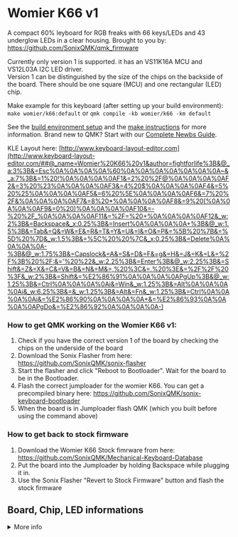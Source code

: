 # Womier K66 v1

A compact 60% leyboard for RGB freaks with 66 keys/LEDs and 43 underglow LEDs in a clear housing.
Brought to you by: https://github.com/SonixQMK/qmk_firmware

Currently only version 1 is supported. it has an VS11K16A MCU and VS12L03A I2C LED driver.\
Version 1 can be distinguished by the size of the chips on the backside of the board. There should be one square (MCU) and one rectangular (LED) chip.

Make example for this keyboard (after setting up your build environment):
`make womier/k66:default`
or
`qmk compile -kb womier/k66 -km default`

See the [build environment setup](https://docs.qmk.fm/#/getting_started_build_tools) and the [make instructions](https://docs.qmk.fm/#/getting_started_make_guide) for more information. Brand new to QMK? Start with our [Complete Newbs Guide](https://docs.qmk.fm/#/newbs).

KLE Layout here: [http://www.keyboard-layout-editor.com](http://www.keyboard-layout-editor.com/##@_name=Womier%20K66%20v1&author=fightforlife%3B&@_a:3%3B&=Esc%0A%0A%0A%0A%60%0A%0A%0A%0A%0A%0A%0A~&_a:7%3B&=1%20!%0A%0A%0A%0AF1&=2%20%2F@%0A%0A%0A%0AF2&=3%20%23%0A%0A%0A%0AF3&=4%20$%0A%0A%0A%0AF4&=5%20%25%0A%0A%0A%0AF5&=6%20%5E%0A%0A%0A%0AF6&=7%20%2F&%0A%0A%0A%0AF7&=8%20*%0A%0A%0A%0AF8&=9%20(%0A%0A%0A%0AF9&=0%20)%0A%0A%0A%0AF10&=-%20%2F_%0A%0A%0A%0AF11&=%2F=%20+%0A%0A%0A%0AF12&_w:2%3B&=Backspace&_x:0.25%3B&=Insert%0A%0A%0A%0A+%3B&@_w:1.5%3B&=Tab&=Q&=W&=E&=R&=T&=Y&=U&=I&=O&=P&=%5B%20%7B&=%5D%20%7D&_w:1.5%3B&=%5C%20%20%7C&_x:0.25%3B&=Delete%0A%0A%0A%0A-%3B&@_w:1.75%3B&=Capslock&=A&=S&=D&=F&=g&=H&=J&=K&=L&=%2F%3B%20%2F:&='%20%22&_w:2.25%3B&=Enter%3B&@_w:2.25%3B&=Shift&=Z&=X&=C&=V&=B&=N&=M&=,%20%3C&=.%20%3E&=%2F%2F%20%3F&_w:2%3B&=Shift&=%E2%86%91%0A%0A%0A%0APgUp%3B&@_w:1.25%3B&=Ctrl%0A%0A%0A%0Ai&=Win&_w:1.25%3B&=Alt%0A%0A%0A%0Ai&_w:6.25%3B&=&_w:1.25%3B&=Alt&=Fn&_w:1.25%3B&=Ctrl%0A%0A%0A%0Ai&=%E2%86%90%0A%0A%0A%0A+&=%E2%86%93%0A%0A%0A%0APgDo&=%E2%86%92%0A%0A%0A%0A-)

### How to get QMK working on the Womier K66 v1:
1. Check if you have the correct version 1 of the board by checking the chips on the underside of the board
2. Download the Sonix Flasher from here: https://github.com/SonixQMK/sonix-flasher
3. Start the flasher and click "Reboot to Bootloader". Wait for the board to be in the Bootloader.
4.  Flash the correct jumploader for the womier K66. You can get a precompiled binary here: https://github.com/SonixQMK/sonix-keyboard-bootloader
5.  When the board is in Jumploader flash QMK (which you built before using the command above)

### How to get back to stock firmware
1. Download the Womier K66 Stock fimrware from here: https://github.com/SonixQMK/Mechanical-Keyboard-Database
2. Put the board into the Jumploader by holding Backspace while plugging it in.
3. Use the Sonix Flasher "Revert to Stock Firmware" button and flash the stock firmware


## Board, Chip, LED informations
<details>
  <summary>More info</summary>

example circuit diagram
https://www.circuit-diagram.org/circuits/544944b664534461bac3e757aab00fd8

## VS11K16A / SN32F268F MCU
### Pinning

| PIN | P (A0-D8) | CT16B PWM           | LED matrix                    | KEY matrix                  | Comment / Other                           |
| --- | --------- | ------------------- | ----------------------------- | --------------------------- | ----------------------------------------- |
| 1   | P2.0      |                     |                               |                             | not connected                             |
| 2   | P2.1      |                     |                               |                             | not connected                             |
| 3   | P2.2      |                     |                               |                             | not connected                             |
| 4   | P0.0      | CT16B1\_PWM0/CLKOUT | green sink, row 0, Top        |                             | via 2x restistors and npn J3Y             |
| 5   | P0.1      | CT16B1\_PWM1        | blue sink, row 0, Top         |                             | via 2x restistors and npn J3Y             |
| 6   | P0.2      | CT16B1\_PWM2        | red sink, row 0, Top          |                             | via 2x restistors and npn J3Y             |
| 7   | P0.3      | CT16B1\_PWM3        | green sink, row 1             |                             | via 2x restistors and npn J3Y             |
| 8   | P0.4      | CT16B1\_PWM4/SCL0   | blue sink, row 1              |                             | via 2x restistors and npn J3Y             |
| 9   | P0.5      | CT16B1\_PWM5/SDA0   | red sink, row 1               |                             | via 2x restistors and npn J3Y             |
| 10  | P0.6      | CT16B1\_PWM6        | green sink, row 2             |                             | via 2x restistors and npn J3Y, incl INS   |
| 11  | P0.7      | CT16B1\_PWM7        | blue sink, row 2              |                             | via 2x restistors and npn J3Y, incl INS   |
| 12  | P0.8      | CT16B1\_PWM8        | red ink, row 2                |                             | via 2x restistors and npn J3Y, incl INS   |
| 13  | P0.9      | CT16B1\_PWM9        | green sink, row 3             |                             | via 2x restistors and npn J3Y, incl DEL   |
| 14  | P0.10     | CT16B1\_PWM10       | blue sink, row 3              |                             | via 2x restistors and npn J3Y, incl DEL   |
| 15  | P0.11     | CT16B1\_PWM11       | red sink, row 3               |                             | via 2x restistors and npn J3Y, incl DEL   |
| 16  | P0.12     | CT16B1\_PWM12       | green sink, row 4, bottom     |                             | via 2x restistors and npn J3Y, incl RIGHT |
| 17  | P0.13     | CT16B1\_PWM13       | blue sink, row 4, bottom      |                             | via 2x restistors and npn J3Y, incl RIGHT |
| 18  | P0.14     | CT16B1\_PWM14       | red sink, row 4, bottom       |                             | via 2x restistors and npn J3Y, incl RIGHT |
| 19  | P0.15     | CT16B1\_PWM15       |                               |                             | I2C LED Driver SDA, PIN 19                |
| 20  | P3.0      | CT16B1\_PWM16       |                               |                             | I2C LED Driver SCL, PIN 20                |
| 21  | P3.1      | CT16B1\_PWM17       | col 0 source, via 2TY, left   | col 0, via T4 diode, left   | ESC, TAB, CAPSLOCK, SHIFT,CTRL            |
| 22  | P3.2      | CT16B1\_PWM18       | col 1 source, via 2TY         | col 1, via T4 diode         | 1, Q, A, Z, WIN                           |
| 23  | P3.3      | CT16B1\_PWM19       | col 2 source, via 2TY         | col 2, via T4 diode         | 2,W,S,X,ALT                               |
| 24  | P3.4      | CT16B1\_PWM20       | col 3 source, via 2TY         | col 3, via T4 diode         | 3,E,D,C                                   |
| 25  | P3.5      | CT16B1\_PWM21       | col 4 source, via 2TY         | col 4, via T4 diode         | 4,R,F,V                                   |
| 26  | P3.6      | SWCLK               | col 5 source, via 2TY         | col 5, via T4 diode         | 5,T,G,B,SPACE                             |
| 27  | P3.7      | SWDIO               | col 6 source, via 2TY         | col 6, via T4 diode         | 6,Y,H,N                                   |
| 28  | P3.8      | CT16B1\_PWM22       | col 7 source, via 2TY         | col 7, via T4 diode         | 7,U,J,M                                   |
| 29  | P2.3      |                     | col 8 source, via 2TY         | col 8, via T4 diode         | 8,I,K,COMMA,ALT                           |
| 30  | P2.4      |                     | col 9 source, via 2TY         | col 9, via T4 diode         | 9,O,L,K,DOT,FN                            |
| 31  | P2.5      |                     | col 10 source, via 2TY        | col 10, via T4 diode        | 0,P,SEMICOLON,SLASH,CTRL                  |
| 32  | P2.6      |                     | col 11 source, via 2TY        | col 11, via T4 diode        | MINUS,BRACKETOPEN,QUOTE,SHIFT, LEFT,      |
| 33  | P2.7      |                     | col 12 source, via 2TY        | col 12, via T4 diode        | PLUS,BACKETCLOSE,ENTER,UP,DOWN            |
| 34  | P2.8      |                     | col 13 source, via 2TY, right | col 13, via T4 diode, right | INS,DEL,RIGHT,BACKSPACE,BACKSLASH         |
| 35  | P2.9      |                     |                               |                             | LED Driver PIN 3 I2C\_SDB                 |
| 36  | P2.10     |                     |                               |                             | not connected                             |
| 37  | P1.5      | MOSI0               |                               | row 4, bottom               |                                           |
| 38  | P1.4      | MISO0               |                               | row 3 (incl. DEL)           |                                           |
| 39  | P1.3      | SCK0                |                               | row 2 (incl. INS)           |                                           |
| 40  | P1.2      | SEL0                |                               | row 1                       |                                           |
| 41  | P1.1      | CT16B0\_CAP0        |                               | row 0, top                  |                                           |
| 42  | P1.0      |                     |                               |                             | not connected                             |
| 43  |           | VDDIO1              |                               |                             | 5V USB                                    |
| 44  |           | VDD                 |                               |                             | 5V USB                                    |
| 45  |           | VREG33              |                               |                             |                                           |
| 46  |           | DP/PSCLK            |                               |                             | USB Data                                  |
| 47  |           | DN/PSDATA           |                               |                             | USB Data                                  |
| 48  |           | VSS                 |                               |                             | Ground                                    |  

### RGB Matrix KEY LEDs
PCB backside, USB port top left
| Matrix LED |  |
| ---------- | ---------------------- |
| left up    | blue, sink             |
| left down  | red, sink              |
| right up   | green sink             |
| right down | Source, positive       |


## VS12L03A / SLED1734X I2C LED Driver
### Pinning
| PIN | function  | LED sinks (1-43)     | LED source (1-43) | comment / other                |
| --- | --------- | -------------------- | ----------------- | ------------------------------ |
| 1   |           | LED 17-29 green      | LED 12, 30, 42    |                                |
| 2   | VDD       |                      |                   | 5V USB                         |
| 3   | SDB       |                      |                   | not connected                  |
| 4   | SYNC      |                      |                   | not connected                  |
| 5   | GND       |                      |                   | Ground USB                     |
| 6   | CS/R\_EXT |                      |                   | not connected, empty solderpad |
| 7   |           |                      | LED 11, 41        |                                |
| 8   |           |                      | LED 10, 23, 40    |                                |
| 9   |           |                      | LED 9, 22, 39     |                                |
| 10  |           |                      | LED 8, 21, 38     |                                |
| 11  |           |                      | LED 7, 20, 33, 37 |                                |
| 12  |           |                      | LED 6, 19, 32, 36 |                                |
| 13  |           |                      | LED 5, 18, 31, 35 |                                |
| 14  |           |                      | LED 4, 17, 34     |                                |
| 15  |           |                      |                   | not connected                  |
| 16  | C\_FILT   |                      |                   | not connected, empty solderpad |
| 17  | AGCIN     |                      |                   | not connected                  |
| 18  | MISO/AD   |                      |                   | to ground via resistor         |
| 19  | MOSI/SDA  |                      |                   | CT16B1\_PWM15 / P0.15          |
| 20  | SCK/SCL   |                      |                   | CT16B1\_PWM16 / P3.0           |
| 21  |           | LED 1-3, 34-43 red   | LED 16,29         |                                |
| 22  |           | LED 1-3, 34-43 blue  | LED 15, 28        |                                |
| 23  |           | LED 1-3, 34-43 green | LED 14, 27        |                                |
| 24  |           | LED 4-16 red         | LED 26            |                                |
| 25  |           | LED 4-16 blue        | LED 3, 25         |                                |
| 26  |           | LED 4-16 green       | LED 2, 24         |                                |
| 27  |           | LED 17-29 red        | LED 1             |                                |
| 28  |           | LED 17-29 blue       | LED 13, 43        |


### LED RAM map type 3
LEDs counted clockwise (switch side up), starting at the USB port (1-43)
|     | Frame 1 |     |     |     |     |     |     |     | Frame 2 |     |     |     |     |     |     |     |
| --- | ------- | --- | --- | --- | --- | --- | --- | --- | ------- | --- | --- | --- | --- | --- | --- | --- |
|     | A       | B   | C   | D   | E   | F   | G   | H   | I       | J   | K   | L   | M   | N   | O   | P   |
| CA1 |         |     |     | R3  | R2  | R1  | R43 | R42 | R41     | R40 | R39 | R38 | R37 | R36 | R35 | R34 |
| CA2 |         |     |     | B3  | B2  | B1  | B43 | B42 | B41     | B40 | B39 | B38 | B37 | B36 | B35 | B34 |
| CA3 |         |     |     | G3  | G2  | G1  | G43 | G42 | G41     | G40 | G39 | G38 | G37 | G36 | G35 | G34 |
| CA4 | R16     | R15 | R14 |     |     |     | R13 | R12 | R11     | R10 | R9  | R8  | R7  | R6  | R5  | R4  |
| CA5 | B16     | B15 | B14 |     |     |     | B13 | B12 | B11     | B10 | B9  | B8  | B7  | B6  | B5  | B4  |
| CA6 | G16     | G15 | G14 |     |     |     | G13 | G12 | G11     | G10 | G9  | G8  | G7  | G6  | G5  | G4  |
| CA7 | R29     | R28 | R27 | R26 | R25 | R24 |     |     |         | R23 | R22 | R21 | R20 | R19 | R18 | R17 |
| CA8 | B29     | B28 | B27 | B26 | B25 | B24 |     |     |         | B23 | B22 | B21 | B20 | B19 | B18 | B17 |
| CA9 | G29     | G28 | G27 | G26 | G25 | G24 |     |     |         | G23 | G22 | G21 | G20 | G19 | G18 | G17 |
| CB1 |         |     |     |     |     |     |     |     | R30     |     |     |     | R33 | R32 | R31 |     |
| CB2 |         |     |     |     |     |     |     |     | B30     |     |     |     | B33 | B32 | B31 |     |
| CB3 |         |     |     |     |     |     |     |     | G30     |     |     |     | G33 | G32 | G31 |     |
| CB4 |         |     |     |     |     |     |     |     |         |     |     |     |     |     |     |     |
| CB5 |         |     |     |     |     |     |     |     |         |     |     |     |     |     |     |     |
| CB6 |         |     |     |     |     |     |     |     |         |     |     |     |     |     |     |     |
| CB7 |         |     |     |     |     |     |     |     |         |     |     |     |     |     |     |     |
| CB8 |         |     |     |     |     |     |     |     |         |     |     |     |     |     |     |

### Underglow LEDs
Pins from left to right with the light pointing up, pins down.
LEDs counted clockwise (switch side up), starting at the USB port (1-43)

| PIN          |  |
| ------------ | ----------------------------------------- |
| left         | red sink                                  |
| left middle  | source                                    |
| right middle | blue sink                                 |
| right        | green sink                                |


</details>










